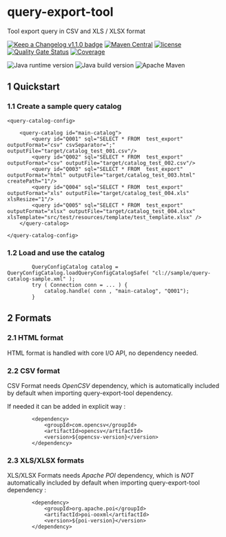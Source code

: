 # query-export-tool

Tool export query in CSV and XLS / XLSX format

[![Keep a Changelog v1.1.0 badge](https://img.shields.io/badge/changelog-Keep%20a%20Changelog%20v1.1.0-%23E05735)](CHANGELOG.md) 
[![Maven Central](https://img.shields.io/maven-central/v/org.fugerit.java/query-export-tool.svg)](https://mvnrepository.com/artifact/org.fugerit.java/query-export-tool)
[![license](https://img.shields.io/badge/License-Apache%20License%202.0-teal.svg)](https://opensource.org/licenses/Apache-2.0)
[![Quality Gate Status](https://sonarcloud.io/api/project_badges/measure?project=fugerit-org_query-export-tool&metric=alert_status)](https://sonarcloud.io/summary/new_code?id=fugerit-org_query-export-tool)
[![Coverage](https://sonarcloud.io/api/project_badges/measure?project=fugerit-org_query-export-tool&metric=coverage)](https://sonarcloud.io/summary/new_code?id=fugerit-org_query-export-tool)

![Java runtime version](https://img.shields.io/badge/run%20on-java%208+-%23113366.svg?style=for-the-badge&logo=openjdk&logoColor=white)
![Java build version](https://img.shields.io/badge/build%20on-java%2011+-%23ED8B00.svg?style=for-the-badge&logo=openjdk&logoColor=white)
![Apache Maven](https://img.shields.io/badge/Apache%20Maven-3.9.0+-C71A36?style=for-the-badge&logo=Apache%20Maven&logoColor=white)

## 1 Quickstart

### 1.1 Create a sample query catalog 

```
<query-catalog-config>

	<query-catalog id="main-catalog">
		<query id="Q001" sql="SELECT * FROM  test_export" outputFormat="csv" csvSeparator=";" outputFile="target/catalog_test_001.csv"/>
		<query id="Q002" sql="SELECT * FROM  test_export" outputFormat="csv" outputFile="target/catalog_test_002.csv"/>
		<query id="Q003" sql="SELECT * FROM  test_export" outputFormat="html" outputFile="target/catalog_test_003.html" createPath="1"/>
		<query id="Q004" sql="SELECT * FROM  test_export" outputFormat="xls" outputFile="target/catalog_test_004.xls" xlsResize="1"/>
		<query id="Q005" sql="SELECT * FROM  test_export" outputFormat="xlsx" outputFile="target/catalog_test_004.xlsx" xlsTemplate="src/test/resources/template/test_template.xlsx" />
	</query-catalog>

</query-catalog-config>
```

### 1.2 Load and use the catalog

```
		QueryConfigCatalog catalog = QueryConfigCatalog.loadQueryConfigCatalogSafe( "cl://sample/query-catalog-sample.xml" );
		try ( Connection conn = ... ) {
			catalog.handle( conn , "main-catalog", "Q001");
		}
```

## 2 Formats

### 2.1 HTML format

HTML format is handled with core I/O API, no dependency needed.

### 2.2 CSV format

CSV Format needs *OpenCSV* dependency, which is automatically included by default when importing query-export-tool dependency.

If needed it can be added in explicit way : 

```
		<dependency>
			<groupId>com.opencsv</groupId>
			<artifactId>opencsv</artifactId>
			<version>${opencsv-version}</version>
		</dependency>
```

### 2.3 XLS/XLSX formats

XLS/XLSX Formats needs *Apache POI* dependency, which is *NOT* automatically included by default when importing query-export-tool dependency : 

```
		<dependency>
			<groupId>org.apache.poi</groupId>
			<artifactId>poi-ooxml</artifactId>
			<version>${poi-version}</version>
		</dependency>
```
